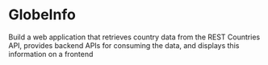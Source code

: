 # GlobeInfo
Build a web application that retrieves country data from the REST Countries API, provides backend APIs for consuming the data, and displays this information on a frontend
